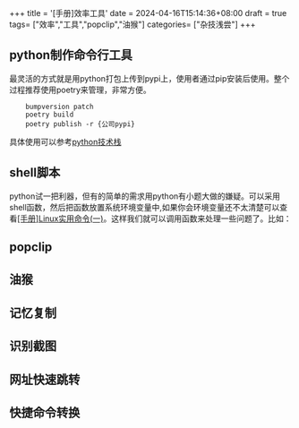 +++
title = '[手册]效率工具'
date = 2024-04-16T15:14:36+08:00
draft = true
tags= ["效率","工具","popclip","油猴"]
categories= ["杂技浅尝"]
+++
## python制作命令行工具
最灵活的方式就是用python打包上传到pypi上，使用者通过pip安装后使用。整个过程推荐使用poetry来管理，非常方便。  
```shell
	bumpversion patch
	poetry build
	poetry publish -r {公司pypi}
```
具体使用可以参考[python技术栈](https://mentalflowing.com/posts/pythonstack/)

## shell脚本
python试一把利器，但有的简单的需求用python有小题大做的嫌疑。可以采用shell函数，然后把函数放置系统环境变量中,如果你会环境变量还不太清楚可以查看[[手册]Linux实用命令(一)](https://mentalflowing.com/posts/linuxcommond/)。这样我们就可以调用函数来处理一些问题了。比如：


## popclip
## 油猴
## 记忆复制
## 识别截图
## 网址快速跳转
## 快捷命令转换